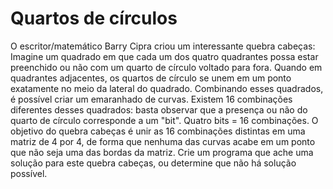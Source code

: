 # Quartos de círculos

O escritor/matemático Barry Cipra criou um interessante quebra cabeças: Imagine um quadrado em que cada um dos quatro quadrantes possa estar preenchido ou não com um quarto de círculo voltado para fora. Quando em quadrantes adjacentes, os quartos de círculo se unem em um ponto exatamente no meio da lateral do quadrado. Combinando esses quadrados, é possível criar um emaranhado de curvas. Existem 16 combinações diferentes desses quadrados: basta observar que a presença ou não do quarto de círculo corresponde a um "bit". Quatro bits = 16 combinações. O objetivo do quebra cabeças é unir as 16 combinações distintas em uma matriz de 4 por 4, de forma que nenhuma das curvas acabe em um ponto que não seja uma das bordas da matriz. Crie um programa que ache uma solução para este quebra cabeças, ou determine que não há solução possível.
